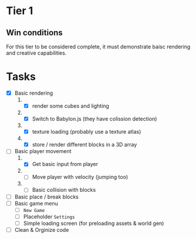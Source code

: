 # Tier 1

## Win conditions
For this tier to be considered complete, it must demonstrate baisc rendering and creative capabilities.

# Tasks
- [X] Basic rendering
    1. - [X] render some cubes and lighting
    2. - [X] Switch to Babylon.js (they have colission detection)
    3. - [X] texture loading (probably use a texture atlas)
    4. - [X] store / render different blocks in a 3D array
- [ ] Basic player movement
    1. - [X] Get basic input from player
    2. - [ ] Move player with velocity (jumping too)
    3. - [ ] Basic collision with blocks
- [ ] Basic place / break blocks
- [ ] Basic game menu
    - [ ] `New Game`
    - [ ] Placeholder `Settings`
    - [ ] Simple loading screen (for preloading assets & world gen)
- [ ] Clean & Orginize code